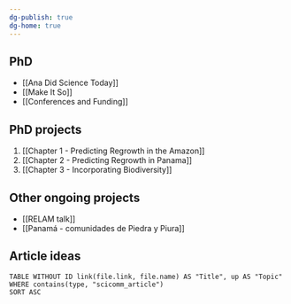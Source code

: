 ```yaml
---
dg-publish: true
dg-home: true
---
```

## PhD
- [[Ana Did Science Today]]
- [[Make It So]]
- [[Conferences and Funding]]

## PhD projects
1. [[Chapter 1 - Predicting Regrowth in the Amazon]]
2. [[Chapter 2 - Predicting Regrowth in Panama]]
3. [[Chapter 3 - Incorporating Biodiversity]]

## Other ongoing projects
- [[RELAM talk]]
- [[Panamá - comunidades de Piedra y Piura]]

## Article ideas
```dataview
TABLE WITHOUT ID link(file.link, file.name) AS "Title", up AS "Topic"
WHERE contains(type, "scicomm_article")
SORT ASC
```